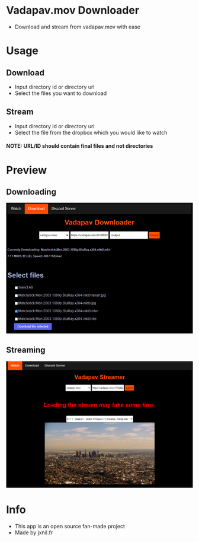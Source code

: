 # Vadapav.mov Downloader
- Download and stream from vadapav.mov with ease
# Usage
## Download
- Input directory id or directory url
- Select the files you want to download
## Stream
- Input directory id or directory url
- Select the file from the dropbox which you would like to watch
#### NOTE: URL/ID should contain final files and not directories
# Preview 
## Downloading
<img src="./img/download.png">

## Streaming

<img src="./img/stream.png">

# Info
- This app is an open source fan-made project
- Made by jxnil.fr 
